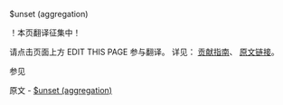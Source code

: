  $unset (aggregation)

 ！本页翻译征集中！

请点击页面上方 EDIT THIS PAGE 参与翻译。
详见：
[贡献指南]( https://github.com/JinMuInfo/MongoDB-Manual-zh/blob/master/CONTRIBUTING.md )、
[原文链接](  https://docs.mongodb.com/manual/reference/operator/aggregation/unset/  )。

 参见

原文 - [$unset (aggregation)]( https://docs.mongodb.com/manual/reference/operator/aggregation/unset/ )

